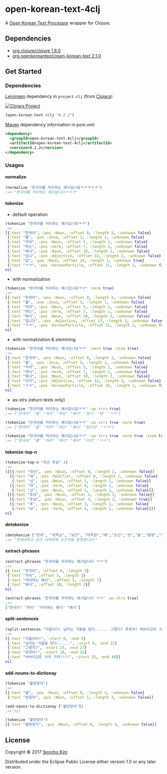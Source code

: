 # open-korean-text-4clj

A [Open Korean Text Processor](https://github.com/open-korean-text/open-korean-text) wrapper for Clojure. 


## Dependencies

* [org.clojure/clojure 1.8.0](https://github.com/clojure/clojure/releases/tag/clojure-1.8.0)
* [org.openkoreantext/open-korean-text 2.1.0](https://github.com/open-korean-text/open-korean-text/releases/tag/open-korean-text-2.1.0)


## Get Started

### Dependencies

[Leiningen](https://leiningen.org) dependency in `project.clj` (from [Clojars](https://clojars.org/open-korean-text-4clj)): 

[![Clojars Project](https://img.shields.io/clojars/v/open-korean-text-4clj.svg)](https://clojars.org/open-korean-text-4clj)

```clojure
[open-korean-text-4clj "0.2.2"]
```

[Maven](http://maven.apache.org/) dependency information in pom.xml:
```xml
<dependency>
  <groupId>open-korean-text-4clj</groupId>
  <artifactId>open-korean-text-4clj</artifactId>
  <version>0.2.2</version>
</dependency>
```

### Usages

#### normalize

```clojure
(normalize "한국어를 처리하는 예시입니닼ㅋㅋㅋㅋㅋ")
;=> "한국어를 처리하는 예시입니다ㅋㅋㅋ"
```

#### tokenize

* default operation
```clojure
(tokenize "한국어를 처리하는 예시입니닼ㅋㅋ")
;=> 
[{:text "한국어", :pos :Noun, :offset 0, :length 3, :unknown false}
 {:text "를", :pos :Josa, :offset 3, :length 1, :unknown false}
 {:text "처리", :pos :Noun, :offset 5, :length 2, :unknown false}
 {:text "하는", :pos :Verb, :offset 7, :length 2, :unknown false}
 {:text "예시", :pos :Noun, :offset 10, :length 2, :unknown false}
 {:text "입니", :pos :Adjective, :offset 12, :length 2, :unknown false}
 {:text "닼", :pos :Noun, :offset 14, :length 1, :unknown true}
 {:text "ㅋㅋ", :pos :KoreanParticle, :offset 15, :length 2, :unknown false}]
nil
```

* with normalization
```clojure
(tokenize "한국어를 처리하는 예시입니닼ㅋㅋ" :norm true)
;=>
[{:text "한국어", :pos :Noun, :offset 0, :length 3, :unknown false}
 {:text "를", :pos :Josa, :offset 3, :length 1, :unknown false}
 {:text "처리", :pos :Noun, :offset 5, :length 2, :unknown false}
 {:text "하는", :pos :Verb, :offset 7, :length 2, :unknown false}
 {:text "예시", :pos :Noun, :offset 10, :length 2, :unknown false}
 {:text "입니다", :pos :Adjective, :offset 12, :length 3, :unknown false}
 {:text "ㅋㅋ", :pos :KoreanParticle, :offset 15, :length 2, :unknown false}]
nil
```

* with normalization & stemming
```clojure
(tokenize "한국어를 처리하는 예시입니닼ㅋㅋ" :norm true :stem true)
;=> 
[{:text "한국어", :pos :Noun, :offset 0, :length 3, :unknown false}
 {:text "를", :pos :Josa, :offset 3, :length 1, :unknown false}
 {:text "처리", :pos :Noun, :offset 5, :length 2, :unknown false}
 {:text "하다", :pos :Verb, :offset 7, :length 2, :unknown false}
 {:text "예시", :pos :Noun, :offset 10, :length 2, :unknown false}
 {:text "이다", :pos :Adjective, :offset 12, :length 3, :unknown false}
 {:text "ㅋㅋ", :pos :KoreanParticle, :offset 15, :length 2, :unknown false}]
nil
```

* as-strs (return texts only)
```clojure
(tokenize "한국어를 처리하는 예시입니닼ㅋㅋ" :as-strs true)
;=> ["한국어" "를" "처리" "하는" "예시" "입니" "닼" "ㅋㅋ"]

(tokenize "한국어를 처리하는 예시입니닼ㅋㅋ" :as-strs true :norm true)
;=> ["한국어" "를" "처리" "하는" "예시" "입니다" "ㅋㅋ"]

(tokenize "한국어를 처리하는 예시입니닼ㅋㅋ" :as-strs true :norm true :stem true)
;=> ["한국어" "를" "처리" "하다" "예시" "이다" "ㅋㅋ"]
```

#### tokenize-top-n
```clojure
(tokenize-top-n "대선 후보" 3)
;=> 
([[{:text "대선", :pos :Noun, :offset 0, :length 2, :unknown false}]
  [{:text "대", :pos :Modifier, :offset 0, :length 1, :unknown false}
   {:text "선", :pos :Noun, :offset 1, :length 1, :unknown false}]
  [{:text "대", :pos :Verb, :offset 0, :length 1, :unknown false}
   {:text "선", :pos :Noun, :offset 1, :length 1, :unknown false}]]
 [[{:text "후보", :pos :Noun, :offset 3, :length 2, :unknown false}]
  [{:text "후보", :pos :Noun, :offset 3, :length 2, :unknown true}]
  [{:text "후", :pos :Noun, :offset 3, :length 1, :unknown false}
   {:text "보", :pos :Verb, :offset 4, :length 1, :unknown false}]])
nil
```

#### detokenize
```clojure
(detokenize ["연세", "대학교", "보건", "대학원","에","오신","것","을","환영","합니다", "!"])
;=> "연세대학교 보건 대학원에 오신것을 환영합니다!"
```

#### extract-phrases
```clojure
(extract-phrases "한국어를 처리하는 예시입니다 ㅋㅋ")
;=> 
[{:text "한국어", :offset 0, :length 3}
 {:text "처리", :offset 5, :length 2}
 {:text "처리하는 예시", :offset 5, :length 7}
 {:text "예시", :offset 10, :length 2}]
nil

(extract-phrases "한국어를 처리하는 예시입니다 ㅋㅋ" :as-strs true)
;=> 
["한국어" "처리" "처리하는 예시" "예시"]
```

#### split-sentences
```clojure
(split-sentences "가을이다! 남자는 가을을 탄다...... 그렇지? 루루야! 버버리코트 사러 가자!!!!")
;=> 
[{:text "가을이다!", :start 0, :end 5}
 {:text "남자는 가을을 탄다......", :start 6, :end 22}
 {:text "그렇지?", :start 23, :end 27}
 {:text "루루야!", :start 28, :end 32}
 {:text "버버리코트 사러 가자!!!!", :start 33, :end 48}]
nil
```

#### add-nouns-to-dictionay
```clojure
(tokenize "불방망이")
;=> 
[{:text "불", :pos :Noun, :offset 0, :length 1, :unknown false} 
 {:text "방망이", :pos :Noun, :offset 1, :length 3, :unknown false}]

(add-nouns-to-dictionay ["불방망이"])
;=> nil

(tokenize "불방망이")
[{:text "불방망이", :pos :Noun, :offset 0, :length 4, :unknown false}]
```


## License

Copyright © 2017 [Seonho Kim](http://seonho.kim)

Distributed under the Eclipse Public License either version 1.0 or any later version.
